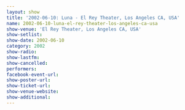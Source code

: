 ```yaml
---
layout: show
title: '2002-06-10: Luna - El Rey Theater, Los Angeles CA, USA'
name: 2002-06-10-luna-el-rey-theater-los-angeles-ca-usa
show-venue: 'El Rey Theater, Los Angeles CA, USA'
show-setlist: 
show-date: 2002-06-10
category: 2002
show-radio: 
show-lastfm: 
show-cancelled: 
performers: 
facebook-event-url: 
show-poster-url: 
show-ticket-url: 
show-venue-website: 
show-additional: 
---
```


